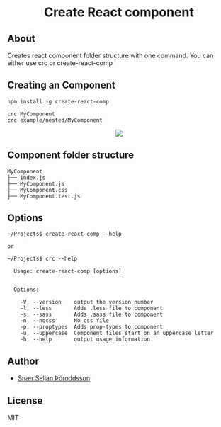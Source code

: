 <p align='center'>
  <h1 align='center'>Create React component</h1>
</p>


## About

Creates react component folder structure with one command. You can either use crc or create-react-comp

## Creating an Component

```
npm install -g create-react-comp

crc MyComponent
crc example/nested/MyComponent  
```


<p align='center'>
<img src='https://github.com/snaerth/create-react-comp/blob/master/docs/screen.png?raw=true' />
</p>

## Component folder structure

```
MyComponent
├── index.js
├── MyComponent.js
├── MyComponent.css
├── MyComponent.test.js
```

## Options

```
~/Projects$ create-react-comp --help

or 

~/Projects$ crc --help

  Usage: create-react-comp [options]


  Options:

    -V, --version    output the version number
    -l, --less       Adds .less file to component
    -s, --sass       Adds .sass file to component
    -n, --nocss      No css file
    -p, --proptypes  Adds prop-types to component
    -u, --uppercase  Component files start on an uppercase letter
    -h, --help       output usage information
```

## Author
- [Snær Seljan Þóroddsson](https://github.com/snaerth)

## License

MIT